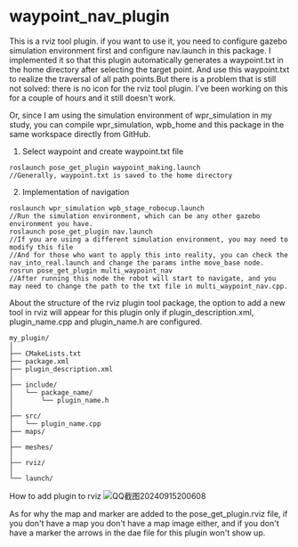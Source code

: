 # waypoint_nav_plugin
This is a rviz tool plugin. if you want to use it, you need to configure gazebo simulation environment first and configure nav.launch in this package.
I implemented it so that this plugin automatically generates a waypoint.txt in the home directory after selecting the target point. And use this waypoint.txt to realize the traversal of all path points.But there is a problem that is still not solved: there is no icon for the rviz tool plugin. I've been working on this for a couple of hours and it still doesn't work.

Or, since I am using the simulation environment of wpr_simulation in my study, you can compile wpr_simulation, wpb_home and this package in the same workspace directly from GitHub.

1. Select waypoint and create waypoint.txt file<br>
 ```
roslaunch pose_get_plugin waypoint_making.launch
//Generally, waypoint.txt is saved to the home directory
 ```
2. Implementation of navigation<br>
 ```
roslaunch wpr_simulation wpb_stage_robocup.launch
//Run the simulation environment, which can be any other gazebo environment you have.
roslaunch pose_get_plugin nav.launch
//If you are using a different simulation environment, you may need to modify this file
//And for those who want to apply this into reality, you can check the nav_into_real.launch and change the params inthe move_base node.
rosrun pose_get_plugin multi_waypoint_nav
//After running this node the robot will start to navigate, and you may need to change the path to the txt file in multi_waypoint_nav.cpp.
 ```
About the structure of the rviz plugin tool package, the option to add a new tool in rviz will appear for this plugin only if plugin_description.xml, plugin_name.cpp and plugin_name.h are configured.<br>
 ```
my_plugin/
│
├── CMakeLists.txt
├── package.xml
├── plugin_description.xml
│
├── include/
│   └── package_name/
│       └── plugin_name.h
│
├── src/
│   └── plugin_name.cpp
├── maps/
│
├── meshes/
│
├── rviz/
│
└── launch/
 ```
How to add plugin to rviz
![QQ截图20240915200608](https://github.com/user-attachments/assets/a87faaa0-d051-4ad7-a4f2-e87fddc8b725)



As for why the map and marker are added to the pose_get_plugin.rviz file, if you don't have a map you don't have a map image either, and if you don't have a marker the arrows in the dae file for this plugin won't show up.


